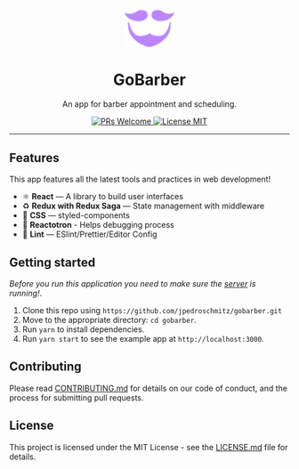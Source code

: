 <h1 align="center">
<br>
  <img src="/src/assets/logo.svg" alt="GoBarber" width="90">
<br>
<br>
GoBarber
</h1>

<p align="center">An app for barber appointment and scheduling.</p>

<p align="center">
  <a href="http://makeapullrequest.com">
    <img src="https://img.shields.io/badge/PRs-welcome-brightgreen.svg?style=flat-square" alt="PRs Welcome">
  </a>
  <a href="https://opensource.org/licenses/MIT">
    <img src="https://img.shields.io/badge/license-MIT-blue.svg?style=flat-square" alt="License MIT">
  </a>
</p>

<hr />

## Features

This app features all the latest tools and practices in web development!

- ⚛ **React** — A library to build user interfaces
- ♻ **Redux with Redux Saga** — State management with middleware
- 💅 **CSS** — styled-components
- 🌸 **Reactotron** - Helps debugging process
- 💖 **Lint** — ESlint/Prettier/Editor Config

## Getting started

_Before you run this application you need to make sure the [server](https://github.com/jpedroschmitz/gobarber-api) is running!_.

1. Clone this repo using `https://github.com/jpedroschmitz/gobarber.git`
2. Move to the appropriate directory: `cd gobarber`.<br />
3. Run `yarn` to install dependencies.<br />
4. Run `yarn start` to see the example app at `http://localhost:3000`.

## Contributing

Please read [CONTRIBUTING.md](CONTRIBUTING.md) for details on our code of conduct, and the process for submitting pull requests.

## License

This project is licensed under the MIT License - see the [LICENSE.md](LICENSE.md) file for details.
